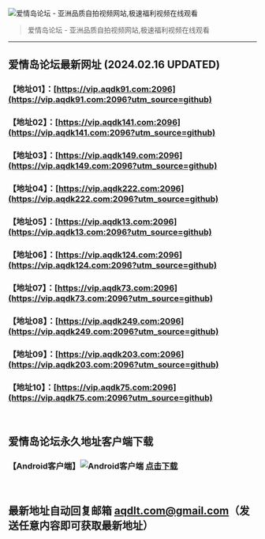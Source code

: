 ![爱情岛论坛 - 亚洲品质自拍视频网站,极速福利视频在线观看](http://lz.sinaimg.cn/large/007drMcOgy1g5i6x3ua0xj30eg0393yo.jpg)
> 爱情岛论坛 - 亚洲品质自拍视频网站,极速福利视频在线观看

---

## 爱情岛论坛最新网址 (2024.02.16 UPDATED)
### 【地址01】：[https://vip.aqdk91.com:2096](https://vip.aqdk91.com:2096?utm_source=github)
### 【地址02】：[https://vip.aqdk141.com:2096](https://vip.aqdk141.com:2096?utm_source=github)
### 【地址03】：[https://vip.aqdk149.com:2096](https://vip.aqdk149.com:2096?utm_source=github)
### 【地址04】：[https://vip.aqdk222.com:2096](https://vip.aqdk222.com:2096?utm_source=github)
### 【地址05】：[https://vip.aqdk13.com:2096](https://vip.aqdk13.com:2096?utm_source=github)
### 【地址06】：[https://vip.aqdk124.com:2096](https://vip.aqdk124.com:2096?utm_source=github)
### 【地址07】：[https://vip.aqdk73.com:2096](https://vip.aqdk73.com:2096?utm_source=github)
### 【地址08】：[https://vip.aqdk249.com:2096](https://vip.aqdk249.com:2096?utm_source=github)
### 【地址09】：[https://vip.aqdk203.com:2096](https://vip.aqdk203.com:2096?utm_source=github)
### 【地址10】：[https://vip.aqdk75.com:2096](https://vip.aqdk75.com:2096?utm_source=github)
<br>

## 爱情岛论坛永久地址客户端下载
### 【Android客户端】![Android客户端](https://ww1.sinaimg.cn/large/007drMcOgy1fzljgv278jj300f00ia9t.jpg) [点击下载](https://app.aqdlt.app/v1/aqdlt_android_0828.apk)

<br>

## 最新地址自动回复邮箱 [aqdlt.com@gmail.com](mailto:aqdlt.com@gmail.com)（发送任意内容即可获取最新地址）

